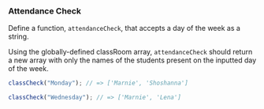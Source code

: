 ### Attendance Check

Define a function, `attendanceCheck`, that accepts a day of the week as a string.

Using the globally-defined classRoom array, `attendanceCheck` should return a
new array with only the names of the students present on the inputted day of
the week.

```javascript
classCheck("Monday"); // => ['Marnie', 'Shoshanna']

classCheck("Wednesday"); // => ['Marnie', 'Lena']
```
